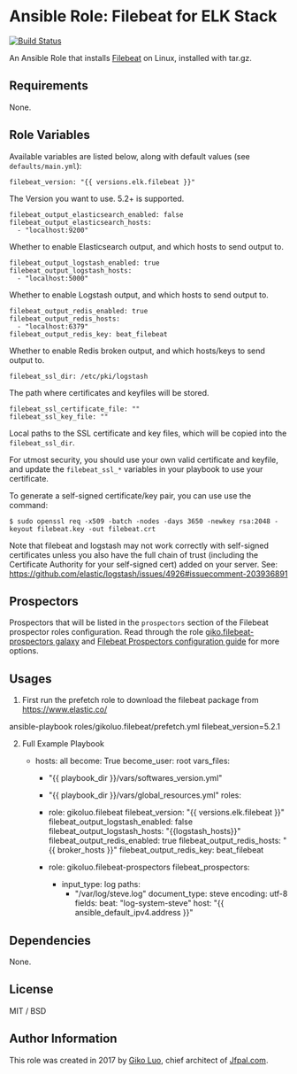 # Ansible Role: Filebeat for ELK Stack

[![Build Status](https://travis-ci.org/geerlingguy/ansible-role-filebeat.svg?branch=master)](https://travis-ci.org/geerlingguy/ansible-role-filebeat)

An Ansible Role that installs [Filebeat](https://www.elastic.co/products/beats/filebeat) on Linux, installed with tar.gz.

## Requirements

None.


## Role Variables

Available variables are listed below, along with default values (see `defaults/main.yml`):

    filebeat_version: "{{ versions.elk.filebeat }}"

The Version you want to use. 5.2+ is supported.


    filebeat_output_elasticsearch_enabled: false
    filebeat_output_elasticsearch_hosts:
      - "localhost:9200"

Whether to enable Elasticsearch output, and which hosts to send output to.

    filebeat_output_logstash_enabled: true
    filebeat_output_logstash_hosts:
      - "localhost:5000"

Whether to enable Logstash output, and which hosts to send output to.


    filebeat_output_redis_enabled: true
    filebeat_output_redis_hosts: 
      - "localhost:6379"
    filebeat_output_redis_key: beat_filebeat

Whether to enable Redis broken output, and which hosts/keys to send output to.


    filebeat_ssl_dir: /etc/pki/logstash

The path where certificates and keyfiles will be stored.

    filebeat_ssl_certificate_file: ""
    filebeat_ssl_key_file: ""

Local paths to the SSL certificate and key files, which will be copied into the `filebeat_ssl_dir`.

For utmost security, you should use your own valid certificate and keyfile, and update the `filebeat_ssl_*` variables in your playbook to use your certificate.

To generate a self-signed certificate/key pair, you can use use the command:

    $ sudo openssl req -x509 -batch -nodes -days 3650 -newkey rsa:2048 -keyout filebeat.key -out filebeat.crt

Note that filebeat and logstash may not work correctly with self-signed certificates unless you also have the full chain of trust (including the Certificate Authority for your self-signed cert) added on your server. See: https://github.com/elastic/logstash/issues/4926#issuecomment-203936891

## Prospectors
Prospectors that will be listed in the `prospectors` section of the Filebeat prospector roles configuration. Read through the role [giko.filebeat-prospectors galaxy](https://galaxy.ansible.com/gikoluo/filebeat-prospectors/) and [Filebeat Prospectors configuration guide](https://www.elastic.co/guide/en/beats/filebeat/current/configuration-filebeat-options.html) for more options.


## Usages
1. First run the prefetch role to download the filebeat package from https://www.elastic.co/

ansible-playbook roles/gikoluo.filebeat/prefetch.yml filebeat_version=5.2.1

2. Full Example Playbook

    - hosts: all
      become: True
      become_user: root
      vars_files:
        - "{{ playbook_dir }}/vars/softwares_version.yml"
        - "{{ playbook_dir }}/vars/global_resources.yml"
      roles:
        - role: gikoluo.filebeat
          filebeat_version: "{{ versions.elk.filebeat }}"
          filebeat_output_logstash_enabled: false
          filebeat_output_logstash_hosts: "{{logstash_hosts}}"
          filebeat_output_redis_enabled: true
          filebeat_output_redis_hosts: "{{ broker_hosts }}"
          filebeat_output_redis_key: beat_filebeat

        - role: gikoluo.filebeat-prospectors
          filebeat_prospectors:
            - input_type: log
              paths: 
                - "/var/log/steve.log"
              document_type: steve
              encoding: utf-8
              fields:
                beat: "log-system-steve"
                host: "{{ ansible_default_ipv4.address }}"


## Dependencies

None.


## License

MIT / BSD

## Author Information

This role was created in 2017 by [Giko Luo](http://www.luochunhui.com/), chief architect of [Jfpal.com](https://www.jfpal.com/).
